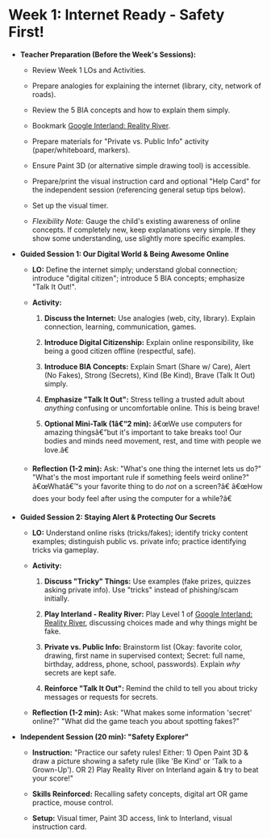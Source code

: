 ﻿# Week 1: Internet Ready - Safety First!

- **Teacher Preparation (Before the Week's Sessions):**

  - Review Week 1 LOs and Activities.

  - Prepare analogies for explaining the internet (library, city, network of roads).

  - Review the 5 BIA concepts and how to explain them simply.

  - Bookmark [<u>Google Interland: Reality River</u>](https://beinternetawesome.withgoogle.com/en_us/interland/reality-river).

  - Prepare materials for "Private vs. Public Info" activity (paper/whiteboard, markers).

  - Ensure Paint 3D (or alternative simple drawing tool) is accessible.

  - Prepare/print the visual instruction card and optional "Help Card" for the independent session (referencing general setup tips below).

  - Set up the visual timer.

  - *Flexibility Note:* Gauge the child's existing awareness of online concepts. If completely new, keep explanations very simple. If they show some understanding, use slightly more specific examples.

- **Guided Session 1: Our Digital World & Being Awesome Online**

  - **LO:** Define the internet simply; understand global connection; introduce "digital citizen"; introduce 5 BIA concepts; emphasize "Talk It Out!".

  - **Activity:**

    1.  **Discuss the Internet:** Use analogies (web, city, library). Explain connection, learning, communication, games.

    2.  **Introduce Digital Citizenship:** Explain online responsibility, like being a good citizen offline (respectful, safe).

    3.  **Introduce BIA Concepts:** Explain Smart (Share w/ Care), Alert (No Fakes), Strong (Secrets), Kind (Be Kind), Brave (Talk It Out) simply.

    4.  **Emphasize "Talk It Out":** Stress telling a trusted adult about *anything* confusing or uncomfortable online. This is being brave!

    5.  **Optional Mini-Talk (1â€“2 min):** â€œWe use computers for amazing thingsâ€”but it's important to take breaks too! Our bodies and minds need movement, rest, and time with people we love.â€

  - **Reflection (1-2 min):** Ask: "What's one thing the internet lets us do?" "What's the most important rule if something feels weird online?" â€œWhatâ€™s your favorite thing to do *not* on a screen?â€ â€œHow does your body feel after using the computer for a while?â€

- **Guided Session 2: Staying Alert & Protecting Our Secrets**

  - **LO:** Understand online risks (tricks/fakes); identify tricky content examples; distinguish public vs. private info; practice identifying tricks via gameplay.

  - **Activity:**

    1.  **Discuss "Tricky" Things:** Use examples (fake prizes, quizzes asking private info). Use "tricks" instead of phishing/scam initially.

    2.  **Play Interland - Reality River:** Play Level 1 of [<u>Google Interland: Reality River</u>](https://beinternetawesome.withgoogle.com/en_us/interland/reality-river), discussing choices made and why things might be fake.

    3.  **Private vs. Public Info:** Brainstorm list (Okay: favorite color, drawing, first name in supervised context; Secret: full name, birthday, address, phone, school, passwords). Explain *why* secrets are kept safe.

    4.  **Reinforce "Talk It Out":** Remind the child to tell you about tricky messages or requests for secrets.

  - **Reflection (1-2 min):** Ask: "What makes some information 'secret' online?" "What did the game teach you about spotting fakes?"

- **Independent Session (20 min): "Safety Explorer"**

  - **Instruction:** "Practice our safety rules! Either: 1) Open Paint 3D & draw a picture showing a safety rule (like 'Be Kind' or 'Talk to a Grown-Up'). OR 2) Play Reality River on Interland again & try to beat your score!"

  - **Skills Reinforced:** Recalling safety concepts, digital art OR game practice, mouse control.

  - **Setup:** Visual timer, Paint 3D access, link to Interland, visual instruction card.


